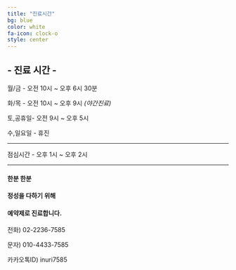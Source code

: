 ```yaml
---
title: "진료시간"
bg: blue
color: white
fa-icon: clock-o
style: center
---
```


## - 진료 시간 -

월/금  - 오전 10시 ~ 오후 6시 30분

화/목  -  오전 10시 ~ 오후 9시 *(야간진료)*

토,공휴일- 오전 9시 ~ 오후 5시

수,일요일 - 휴진

---

점심시간 - 오후 1시 ~ 오후 2시

---

#### **한분 한분**

#### **정성을 다하기 위해**

#### **예약제로 진료합니다.**

전화) 02-2236-7585

문자) 010-4433-7585

카카오톡ID) inuri7585
